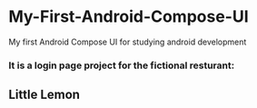 # My-First-Android-Compose-UI
My first Android Compose UI for studying android development
### It is a login page project for the fictional resturant:
## Little Lemon

